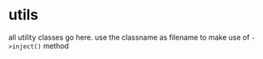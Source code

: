 # utils
all utility classes go here.
use the classname as filename to make use of ```->inject()``` method
